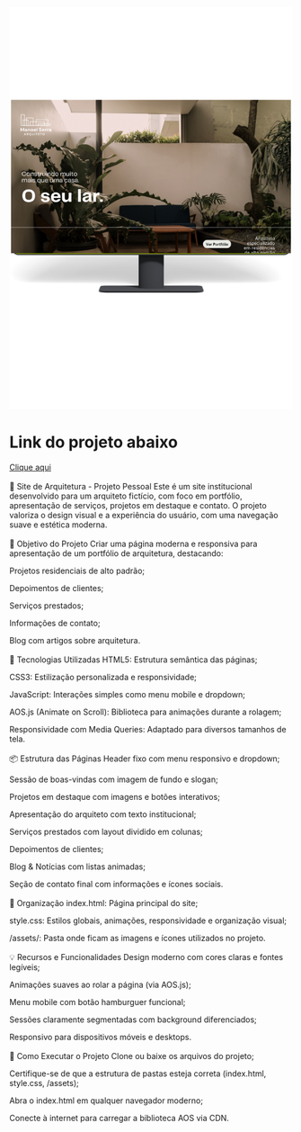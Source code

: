 <img src="https://github.com/Andson-Sillas/ARQUITETURA/blob/main/mockup-page-imobiliaria.png">
<br>
<h1>Link do projeto abaixo</h1>
<a href="https://andson-sillas.github.io/ARQUITETURA/">Clique aqui</a>
<br>
<br>
🏡 Site de Arquitetura - Projeto Pessoal
Este é um site institucional desenvolvido para um arquiteto fictício, com foco em portfólio, apresentação de serviços, projetos em destaque e contato. O projeto valoriza o design visual e a experiência do usuário, com uma navegação suave e estética moderna.
<br>
<br>
🎯 Objetivo do Projeto
Criar uma página moderna e responsiva para apresentação de um portfólio de arquitetura, destacando:

Projetos residenciais de alto padrão;

Depoimentos de clientes;

Serviços prestados;

Informações de contato;

Blog com artigos sobre arquitetura.
<br>
<br>
🧰 Tecnologias Utilizadas
HTML5: Estrutura semântica das páginas;

CSS3: Estilização personalizada e responsividade;

JavaScript: Interações simples como menu mobile e dropdown;

AOS.js (Animate on Scroll): Biblioteca para animações durante a rolagem;

Responsividade com Media Queries: Adaptado para diversos tamanhos de tela.
<br>
<br>
📦 Estrutura das Páginas
Header fixo com menu responsivo e dropdown;

Sessão de boas-vindas com imagem de fundo e slogan;

Projetos em destaque com imagens e botões interativos;

Apresentação do arquiteto com texto institucional;

Serviços prestados com layout dividido em colunas;

Depoimentos de clientes;

Blog & Notícias com listas animadas;

Seção de contato final com informações e ícones sociais.
<br>
<br>
📁 Organização
index.html: Página principal do site;

style.css: Estilos globais, animações, responsividade e organização visual;

/assets/: Pasta onde ficam as imagens e ícones utilizados no projeto.
<br>
<br>
💡 Recursos e Funcionalidades
Design moderno com cores claras e fontes legíveis;

Animações suaves ao rolar a página (via AOS.js);

Menu mobile com botão hamburguer funcional;

Sessões claramente segmentadas com background diferenciados;

Responsivo para dispositivos móveis e desktops.
<br>
<br>
🚀 Como Executar o Projeto
Clone ou baixe os arquivos do projeto;

Certifique-se de que a estrutura de pastas esteja correta (index.html, style.css, /assets);

Abra o index.html em qualquer navegador moderno;

Conecte à internet para carregar a biblioteca AOS via CDN.


